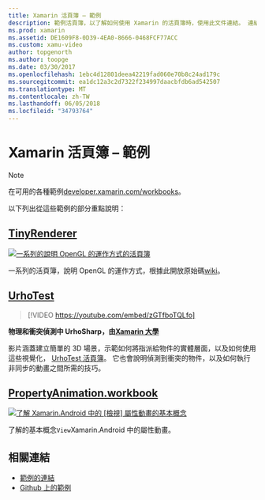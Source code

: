 ```yaml
---
title: Xamarin 活頁簿 – 範例
description: 範例活頁簿，以了解如何使用 Xamarin 的活頁簿時，使用此文件連結。 連結的活頁簿示範中 Xamarin.Android OpenGL、 UrhoSharp 和屬性的動畫。
ms.prod: xamarin
ms.assetid: DE1609F8-0D39-4EA0-8666-0468FCF77ACC
ms.custom: xamu-video
author: topgenorth
ms.author: toopge
ms.date: 03/30/2017
ms.openlocfilehash: 1ebc4d12801deea42219fad060e70b8c24ad179c
ms.sourcegitcommit: ea1dc12a3c2d7322f234997daacbfdb6ad542507
ms.translationtype: MT
ms.contentlocale: zh-TW
ms.lasthandoff: 06/05/2018
ms.locfileid: "34793764"
---
```

# <a name="xamarin-workbooks--samples"></a>Xamarin 活頁簿 – 範例

> [!NOTE]
> 在可用的各種範例[developer.xamarin.com/workbooks](https://developer.xamarin.com/workbooks/)。

以下列出從這些範例的部分重點說明：

## <a name="tinyrenderertinyrenderermd"></a>[TinyRenderer](tinyrenderer.md)

[![](images/tinyrenderer-sml.png "一系列的說明 OpenGL 的運作方式的活頁簿")](images/tinyrenderer-sml-orig.png#lightbox)

一系列的活頁簿，說明 OpenGL 的運作方式，根據此開放原始碼[wiki](https://github.com/ssloy/tinyrenderer/wiki/)。

[](tinyrenderer.md)

## <a name="urhotesthttpsgithubcomkrumelururhotest"></a>[UrhoTest](https://github.com/Krumelur/UrhoTest)

 > [!VIDEO https://youtube.com/embed/zGTfboTQLfo]

**物理和衝突偵測中 UrhoSharp，由[Xamarin 大學](https://university.xamarin.com)**

影片涵蓋建立簡單的 3D 場景，示範如何將指派給物件的實體層面，以及如何使用這些視覺化， [UrhoTest 活頁簿](https://github.com/Krumelur/UrhoTest)。 它也會說明偵測到衝突的物件，以及如何執行非同步的動畫之間所需的技巧。

## <a name="propertyanimationworkbookhttpsdeveloperxamarincomworkbooksandroiduser-interfacepropertyanimationworkbook"></a>[PropertyAnimation.workbook](https://developer.xamarin.com/workbooks/android/user-interface/PropertyAnimation.workbook)

[![](images/android-property-view-sml.png "了解 Xamarin.Android 中的 [檢視] 屬性動畫的基本概念")](images/android-property-view.png#lightbox)

了解的基本概念`View`Xamarin.Android 中的屬性動畫。


<!--[![](images/skia0-sml.png "Android")](images/skia0.png#lightbox)

SkiaSharp provides a powerful C# API for doing 2D graphics. See how to use Skia to draw in your apps.-->


## <a name="related-links"></a>相關連結

- [範例的連結](https://developer.xamarin.com/workbooks)
- [Github 上的範例](https://github.com/xamarin/workbooks)
